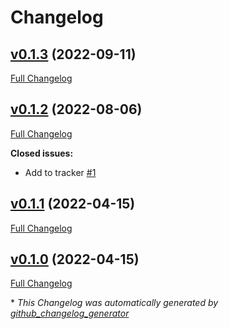 # Changelog

## [v0.1.3](https://github.com/buluma/ansible-role-elastic_repo/tree/v0.1.3) (2022-09-11)

[Full Changelog](https://github.com/buluma/ansible-role-elastic_repo/compare/v0.1.2...v0.1.3)

## [v0.1.2](https://github.com/buluma/ansible-role-elastic_repo/tree/v0.1.2) (2022-08-06)

[Full Changelog](https://github.com/buluma/ansible-role-elastic_repo/compare/v0.1.1...v0.1.2)

**Closed issues:**

- Add to tracker [\#1](https://github.com/buluma/ansible-role-elastic_repo/issues/1)

## [v0.1.1](https://github.com/buluma/ansible-role-elastic_repo/tree/v0.1.1) (2022-04-15)

[Full Changelog](https://github.com/buluma/ansible-role-elastic_repo/compare/v0.1.0...v0.1.1)

## [v0.1.0](https://github.com/buluma/ansible-role-elastic_repo/tree/v0.1.0) (2022-04-15)

[Full Changelog](https://github.com/buluma/ansible-role-elastic_repo/compare/5daf720e129d3f955f61825bdbfab41d5b6f28af...v0.1.0)



\* *This Changelog was automatically generated by [github_changelog_generator](https://github.com/github-changelog-generator/github-changelog-generator)*
